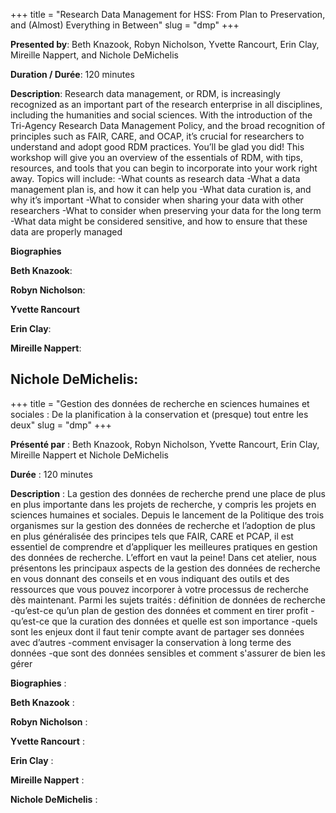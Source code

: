 +++
title = "Research Data Management for HSS: From Plan to Preservation, and (Almost) Everything in Between"
slug = "dmp"
+++

**Presented by**: Beth Knazook, Robyn Nicholson, Yvette Rancourt, Erin Clay, Mireille Nappert, and Nichole DeMichelis

**Duration / Durée**: 120 minutes

**Description**: Research data management, or RDM, is increasingly recognized as an important part of the research enterprise in all disciplines, including the humanities and social sciences. With the introduction of the Tri-Agency Research Data Management Policy, and the broad recognition of principles such as FAIR, CARE, and OCAP, it’s crucial for researchers to understand and adopt good RDM practices. You’ll be glad you did! This workshop will give you an overview of the essentials of RDM, with tips, resources, and tools that you can begin to incorporate into your work right away. Topics will include:
-What counts as research data
-What a data management plan is, and how it can help you
-What data curation is, and why it’s important
-What to consider when sharing your data with other researchers
-What to consider when preserving your data for the long term
-What data might be considered sensitive, and how to ensure that these data are properly managed

**Biographies** 

**Beth Knazook**:

**Robyn Nicholson**:

**Yvette Rancourt**  

**Erin Clay**:

**Mireille Nappert**:

**Nichole DeMichelis**:
<br>
---
+++
title = "Gestion des données de recherche en sciences humaines et sociales : De la planification à la conservation et (presque) tout entre les deux"
slug = "dmp"
+++ 

**Présenté par** : Beth Knazook, Robyn Nicholson, Yvette Rancourt, Erin Clay, Mireille Nappert et Nichole DeMichelis

**Durée** : 120 minutes

**Description** : La gestion des données de recherche prend une place de plus en plus importante dans les projets de recherche, y compris les projets en sciences humaines et sociales. Depuis le lancement de la Politique des trois organismes sur la gestion des données de recherche et l’adoption de plus en plus généralisée des principes tels que FAIR, CARE et PCAP, il est essentiel de comprendre et d’appliquer les meilleures pratiques en gestion des données de recherche. L’effort en vaut la peine! Dans cet atelier, nous présentons les principaux aspects de la gestion des données de recherche en vous donnant des conseils et en vous indiquant des outils et des ressources que vous pouvez incorporer à votre processus de recherche dès maintenant. Parmi les sujets traités :
définition de données de recherche
-qu’est-ce qu’un plan de gestion des données et comment en tirer profit
-qu’est-ce que la curation des données et quelle est son importance
-quels sont les enjeux dont il faut tenir compte avant de partager ses données avec d’autres
-comment envisager la conservation à long terme des données
-que sont des données sensibles et comment s'assurer de bien les gérer  

**Biographies** : 

**Beth Knazook** :

**Robyn Nicholson** :

**Yvette Rancourt** :

**Erin Clay** :

**Mireille Nappert** :

**Nichole DeMichelis** :

